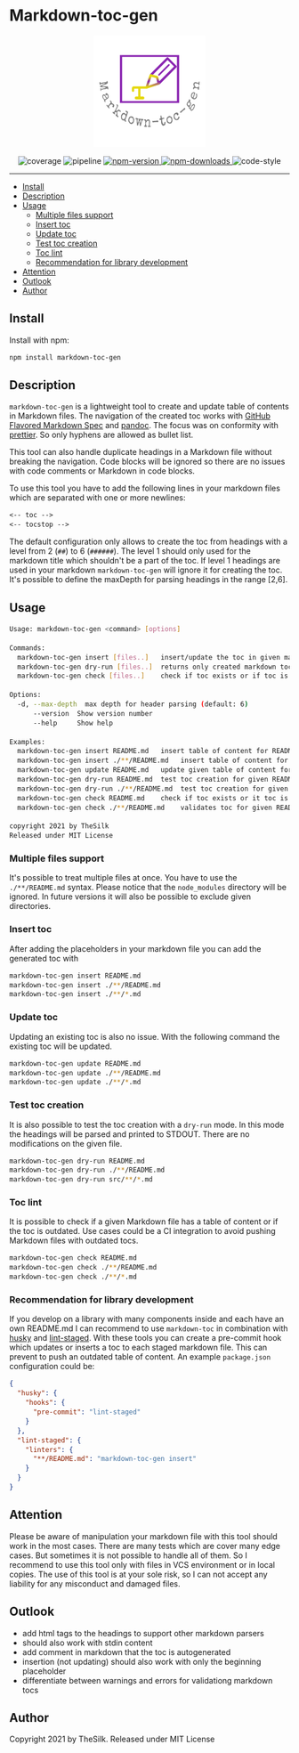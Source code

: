 # Markdown-toc-gen

<p align="center">
  <img width="200" src="logo.png" alt="logo markdown-toc-gen">
</p>

<p align="center">
  <img src="https://gitlab.com/thesilk/markdown-toc-gen/badges/master/coverage.svg?job=test" alt="coverage">
  <img src="https://gitlab.com/thesilk/markdown-toc-gen/badges/master/pipeline.svg" alt="pipeline">
  <a href="https://www.npmjs.com/package/markdown-toc-gen">
    <img src="https://img.shields.io/npm/v/markdown-toc-gen.svg?style=flat-square" alt="npm-version">
  </a>
  <a href="https://www.npmjs.com/package/markdown-toc-gen">
    <img src="https://img.shields.io/npm/dm/markdown-toc-gen.svg?style=flat" alt="npm-downloads">
  </a>
  <img src="https://img.shields.io/badge/code_style-prettier-ff69b4.svg?style=flat-square" alt="code-style">
</p>

---

<!-- toc -->
- [Install](#install)
- [Description](#description)
- [Usage](#usage)
  - [Multiple files support](#multiple-files-support)
  - [Insert toc](#insert-toc)
  - [Update toc](#update-toc)
  - [Test toc creation](#test-toc-creation)
  - [Toc lint](#toc-lint)
  - [Recommendation for library development](#recommendation-for-library-development)
- [Attention](#attention)
- [Outlook](#outlook)
- [Author](#author)
<!-- tocstop -->

## Install

Install with npm:

```bash
npm install markdown-toc-gen
```

## Description

`markdown-toc-gen` is a lightweight tool to create and update table of contents in Markdown files. The navigation of
the created toc works with [GitHub Flavored Markdown Spec](https://github.github.com/gfm/) and
[pandoc](https://pandoc.org/). The focus was on conformity with [prettier](https://prettier.io).
So only hyphens are allowed as bullet list.

This tool can also handle duplicate headings in a Markdown file without breaking the navigation. Code blocks will be
ignored so there are no issues with code comments or Markdown in code blocks.

To use this tool you have to add the following lines in your markdown files which are separated with one or more newlines:

```markdown
<-- toc -->
<-- tocstop -->
```

The default configuration only allows to create the toc from headings with a level from 2 (`##`) to 6 (`######`). The level 1
should only used for the markdown title which shouldn't be a part of the toc. If level 1 headings are used in your markdown
`markdown-toc-gen` will ignore it for creating the toc. It's possible to define the maxDepth for parsing headings in the
range [2,6].

## Usage

```bash
Usage: markdown-toc-gen <command> [options]

Commands:
  markdown-toc-gen insert [files..]   insert/update the toc in given markdown file                     [aliases: update]
  markdown-toc-gen dry-run [files..]  returns only created markdown toc without changing given file
  markdown-toc-gen check [files..]    check if toc exists or if toc is outdated

Options:
  -d, --max-depth  max depth for header parsing (default: 6)                                                    [number]
      --version  Show version number                                                                           [boolean]
      --help     Show help                                                                                     [boolean]

Examples:
  markdown-toc-gen insert README.md   insert table of content for README.md
  markdown-toc-gen insert ./**/README.md   insert table of content for given README.md files
  markdown-toc-gen update README.md   update given table of content for README.md
  markdown-toc-gen dry-run README.md  test toc creation for given README.md
  markdown-toc-gen dry-run ./**/README.md  test toc creation for given README.md files
  markdown-toc-gen check README.md    check if toc exists or it toc is outdated
  markdown-toc-gen check ./**/README.md    validates toc for given README.md files

copyright 2021 by TheSilk
Released under MIT License
```

### Multiple files support

It's possible to treat multiple files at once. You have to use the `./**/README.md` syntax. Please notice that the
`node_modules` directory will be ignored. In future versions it will also be possible to exclude given directories.

### Insert toc

After adding the placeholders in your markdown file you can add the generated toc with

```bash
markdown-toc-gen insert README.md
markdown-toc-gen insert ./**/README.md
markdown-toc-gen insert ./**/*.md
```

### Update toc

Updating an existing toc is also no issue. With the following command the existing toc will be updated.

```bash
markdown-toc-gen update README.md
markdown-toc-gen update ./**/README.md
markdown-toc-gen update ./**/*.md
```

### Test toc creation

It is also possible to test the toc creation with a `dry-run` mode. In this mode the headings will be parsed and printed
to STDOUT. There are no modifications on the given file.

```bash
markdown-toc-gen dry-run README.md
markdown-toc-gen dry-run ./**/README.md
markdown-toc-gen dry-run src/**/*.md
```

### Toc lint

It is possible to check if a given Markdown file has a table of content or if the toc is outdated. Use cases could
be a CI integration to avoid pushing Markdown files with outdated tocs.

```bash
markdown-toc-gen check README.md
markdown-toc-gen check ./**/README.md
markdown-toc-gen check ./**/*.md
```

### Recommendation for library development

If you develop on a library with many components inside and each have an own README.md I can recommend to use
`markdown-toc` in combination with [husky](https://github.com/typicode/husky) and [lint-staged](https://github.com/typicode/husky).
With these tools you can create a pre-commit hook which updates or inserts a toc to each staged markdown file.
This can prevent to push an outdated table of content. An example `package.json` configuration could be:

```json
{
  "husky": {
    "hooks": {
      "pre-commit": "lint-staged"
    }
  },
  "lint-staged": {
    "linters": {
      "**/README.md": "markdown-toc-gen insert"
    }
  }
}
```

## Attention

Please be aware of manipulation your markdown file with this tool should work in the most cases. There are many tests
which are cover many edge cases. But sometimes it is not possible to handle all of them. So I recommend to use this tool
only with files in VCS environment or in local copies. The use of this tool is at your sole risk, so I can not accept any
liability for any misconduct and damaged files.

## Outlook

- add html tags to the headings to support other markdown parsers
- should also work with stdin content
- add comment in markdown that the toc is autogenerated
- insertion (not updating) should also work with only the beginning placeholder
- differentiate between warnings and errors for validationg markdown tocs

## Author

Copyright 2021 by TheSilk. Released under MIT License

